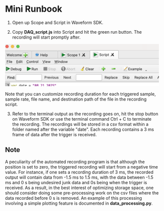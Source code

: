 # Mini Runbook

1. Open up Scope and Script in Waveform SDK.

2. Copy __DAQ_script.js__ into Script and hit the green run button. The recording will start promptly after.

![Image_1](./images/sample_run.png)

Note that you can customize recording duration for each triggered sample, sample rate, file name, and destination path of the file in the recording script.


3. Refer to the terminal output as the recording goes on, hit the stop button on Waveform SDK or use the terminal command Ctrl + C to terminate the recording. The recordings will be stored in a csv format within a folder named after the variable "date". Each recording contains a 3 ms frame of data after the trigger is received.


## Note

A peculiarity of the automated recording program is that although the position is set to zero, the triggered recording will start from a negative time value. For instance, if one sets a recording duration of 3 ms, the recorded output will contain data from -1.5 ms to 1.5 ms, with the data between -1.5 ms and 0 s being undesired junk data and 0s being when the trigger is received. As a result, in the best interest of optimizing storage space, one should consider doing some pre-processing work on the csv files where the data recorded before 0 s is removed. An example of this processing involving a simple plotting feature is documented in __data_processing.py__.

